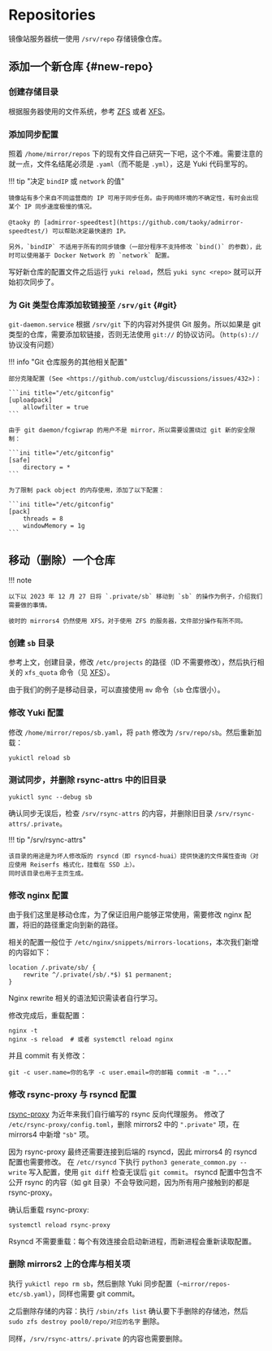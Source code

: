 # Repositories

镜像站服务器统一使用 `/srv/repo` 存储镜像仓库。

## 添加一个新仓库 {#new-repo}

### 创建存储目录

根据服务器使用的文件系统，参考 [ZFS](zfs.md#new-repo) 或者 [XFS](xfs.md#new-repo)。

### 添加同步配置

照着 `/home/mirror/repos` 下的现有文件自己研究一下吧，这个不难。需要注意的就一点，文件名结尾必须是 `.yaml`（而不能是 `.yml`），这是 Yuki 代码里写的。

!!! tip "决定 `bindIP` 或 `network` 的值"

    镜像站有多个来自不同运营商的 IP 可用于同步任务。由于网络环境的不确定性，有时会出现某个 IP 同步速度极慢的情况。

    @taoky 的 [admirror-speedtest](https://github.com/taoky/admirror-speedtest/) 可以帮助决定最快速的 IP。

    另外，`bindIP` 不适用于所有的同步镜像（一部分程序不支持修改 `bind()` 的参数），此时可以使用基于 Docker Network 的 `network` 配置。

写好新仓库的配置文件之后运行 `yuki reload`，然后 `yuki sync <repo>` 就可以开始初次同步了。

### 为 Git 类型仓库添加软链接至 `/srv/git` {#git}

`git-daemon.service` 根据 `/srv/git` 下的内容对外提供 Git 服务。所以如果是 git 类型的仓库，需要添加软链接，否则无法使用 `git://` 的协议访问。（`http(s)://` 协议没有问题）

!!! info "Git 仓库服务的其他相关配置"

    部分克隆配置 (See <https://github.com/ustclug/discussions/issues/432>)：

    ```ini title="/etc/gitconfig"
    [uploadpack]
        allowfilter = true
    ```

    由于 git daemon/fcgiwrap 的用户不是 mirror，所以需要设置绕过 git 新的安全限制：

    ```ini title="/etc/gitconfig"
    [safe]
        directory = *
    ```

    为了限制 pack object 的内存使用，添加了以下配置：

    ```ini title="/etc/gitconfig"
    [pack]
        threads = 8
        windowMemory = 1g
    ```

## 移动（删除）一个仓库

!!! note

    以下以 2023 年 12 月 27 日将 `.private/sb` 移动到 `sb` 的操作为例子，介绍我们需要做的事情。

    彼时的 mirrors4 仍然使用 XFS，对于使用 ZFS 的服务器，文件部分操作有所不同。

### 创建 `sb` 目录

参考上文，创建目录，修改 `/etc/projects` 的路径（ID 不需要修改），然后执行相关的 `xfs_quota` 命令（见 [XFS](xfs.md)）。

由于我们的例子是移动目录，可以直接使用 `mv` 命令（`sb` 仓库很小）。

### 修改 Yuki 配置

修改 `/home/mirror/repos/sb.yaml`，将 `path` 修改为 `/srv/repo/sb`。然后重新加载：

```console
yukictl reload sb
```

### 测试同步，并删除 rsync-attrs 中的旧目录

```console
yukictl sync --debug sb
```

确认同步无误后，检查 `/srv/rsync-attrs` 的内容，并删除旧目录 `/srv/rsync-attrs/.private`。

!!! tip "/srv/rsync-attrs"

    该目录的用途是为坏人修改版的 rsyncd（即 rsyncd-huai）提供快速的文件属性查询（对应使用 Reiserfs 格式化，挂载在 SSD 上）。
    同时该目录也用于主页生成。

### 修改 nginx 配置

由于我们这里是移动仓库，为了保证旧用户能够正常使用，需要修改 nginx 配置，将旧的路径重定向到新的路径。

相关的配置一般位于 `/etc/nginx/snippets/mirrors-locations`，本次我们新增的内容如下：

```nginx
location /.private/sb/ {
    rewrite ^/.private(/sb/.*$) $1 permanent;
}
```

Nginx rewrite 相关的语法知识需读者自行学习。

修改完成后，重载配置：

```console
nginx -t
nginx -s reload  # 或者 systemctl reload nginx
```

并且 commit 有关修改：

```console
git -c user.name=你的名字 -c user.email=你的邮箱 commit -m "..."
```

### 修改 rsync-proxy 与 rsyncd 配置

[rsync-proxy](https://github.com/ustclug/rsync-proxy) 为近年来我们自行编写的 rsync 反向代理服务。
修改了 `/etc/rsync-proxy/config.toml`，删除 mirrors2 中的 `".private"` 项，在 mirrors4 中新增 `"sb"` 项。

因为 rsync-proxy 最终还需要连接到后端的 rsyncd，因此 mirrors4 的 rsyncd 配置也需要修改。
在 `/etc/rsyncd` 下执行 `python3 generate_common.py --write` 写入配置，使用 `git diff` 检查无误后 `git commit`。
rsyncd 配置中包含不公开 rsync 的内容（如 git 目录）不会导致问题，因为所有用户接触到的都是 rsync-proxy。

确认后重载 rsync-proxy:

```console
systemctl reload rsync-proxy
```

Rsyncd 不需要重载：每个有效连接会启动新进程，而新进程会重新读取配置。

### 删除 mirrors2 上的仓库与相关项

执行 `yukictl repo rm sb`，然后删除 Yuki 同步配置（`~mirror/repos-etc/sb.yaml`），同样也需要 git commit。

之后删除存储的内容：执行 `/sbin/zfs list` 确认要下手删除的存储池，然后 `sudo zfs destroy pool0/repo/对应的名字` 删除。

同样，`/srv/rsync-attrs/.private` 的内容也需要删除。
